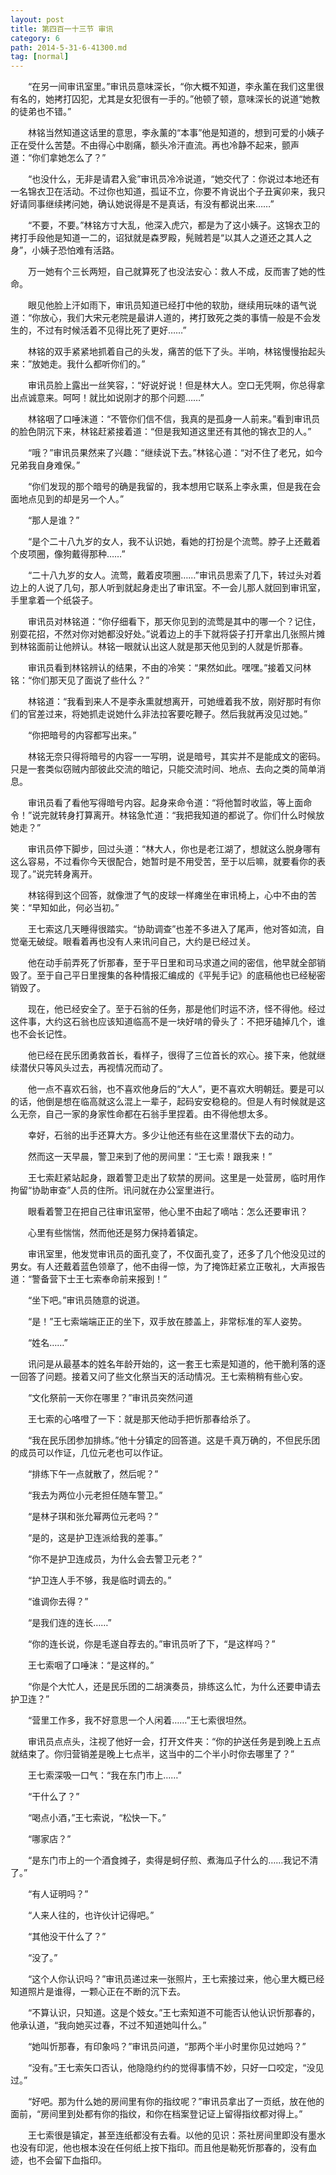 ```yaml
---
layout: post
title: 第四百一十三节 审讯
category: 6
path: 2014-5-31-6-41300.md
tag: [normal]
---
```


　　“在另一间审讯室里。”审讯员意味深长，“你大概不知道，李永薰在我们这里很有名的，她拷打囚犯，尤其是女犯很有一手的。”他顿了顿，意味深长的说道“她教的徒弟也不错。”

　　林铭当然知道这话里的意思，李永薰的“本事”他是知道的，想到可爱的小姨子正在受什么苦楚。不由得心中剧痛，额头冷汗直流。再也冷静不起来，颤声道：“你们拿她怎么了？”

　　“也没什么，无非是请君入瓮”审讯员冷冷说道，“她交代了：你说过本地还有一名锦衣卫在活动。不过你也知道，孤证不立，你要不肯说出个子丑寅卯来，我只好请同事继续拷问她，确认她说得是不是真话，有没有都说出来……”

　　“不要，不要。”林铭方寸大乱，他深入虎穴，都是为了这小姨子。这锦衣卫的拷打手段他是知道一二的，诏狱就是森罗殿，髡贼若是“以其人之道还之其人之身”，小姨子恐怕难有活路。

　　万一她有个三长两短，自己就算死了也没法安心：救人不成，反而害了她的性命。

　　眼见他脸上汗如雨下，审讯员知道已经打中他的软肋，继续用玩味的语气说道：“你放心，我们大宋元老院是最讲人道的，拷打致死之类的事情一般是不会发生的，不过有时候活着不见得比死了更好……”

　　林铭的双手紧紧地抓着自己的头发，痛苦的低下了头。半响，林铭慢慢抬起头来：”放她走。我什么都听你们的。”

　　审讯员脸上露出一丝笑容，：“好说好说！但是林大人。空口无凭啊，你总得拿出点诚意来。呵呵！就比如说刚才的那个问题……”

　　林铭咽了口唾沫道：“不管你们信不信，我真的是孤身一人前来。”看到审讯员的脸色阴沉下来，林铭赶紧接着道：“但是我知道这里还有其他的锦衣卫的人。”

　　“哦？”审讯员果然来了兴趣：“继续说下去。”林铭心道：“对不住了老兄，如今兄弟我自身难保。”

　　“你们发现的那个暗号的确是我留的，我本想用它联系上李永熏，但是我在会面地点见到的却是另一个人。”

　　“那人是谁？”

　　“是个二十八九岁的女人，我不认识她，看她的打扮是个流莺。脖子上还戴着个皮项圈，像狗戴得那种……”

　　“二十八九岁的女人。流莺，戴着皮项圈……”审讯员思索了几下，转过头对着边上的人说了几句，那人听到就起身走出了审讯室。不一会儿那人就回到审讯室，手里拿着一个纸袋子。

　　审讯员对林铭道：“你仔细看下，那天你见到的流莺是其中的哪一个？记住，别耍花招，不然对你对她都没好处。”说着边上的手下就将袋子打开拿出几张照片摊到林铭面前让他辨认。林铭一眼就认出这人就是那天他见到的人就是忻那春。

　　审讯员看到林铭辨认的结果，不由的冷笑：“果然如此。嘿嘿。”接着又问林铭：“你们那天见了面说了些什么？”

　　林铭道：“我看到来人不是李永熏就想离开，可她缠着我不放，刚好那时有你们的官差过来，将她抓走说她什么非法拉客要吃鞭子。然后我就再没见过她。”

　　“你把暗号的内容都写出来。”

　　林铭无奈只得将暗号的内容一一写明，说是暗号，其实并不是能成文的密码。只是一套类似窃贼内部彼此交流的暗记，只能交流时间、地点、去向之类的简单消息。

　　审讯员看了看他写得暗号内容。起身来命令道：“将他暂时收监，等上面命令！”说完就转身打算离开。林铭急忙道：“我把我知道的都说了。你们什么时候放她走？”

　　审讯员停下脚步，回过头道：“林大人，你也是老江湖了，想就这么脱身哪有这么容易，不过看你今天很配合，她暂时是不用受苦，至于以后嘛，就要看你的表现了。”说完转身离开。

　　林铭得到这个回答，就像泄了气的皮球一样瘫坐在审讯椅上，心中不由的苦笑：“早知如此，何必当初。”

　　王七索这几天睡得很踏实。“协助调查”也差不多进入了尾声，他对答如流，自觉毫无破绽。眼看着再也没有人来讯问自己，大约是已经过关。

　　他在动手前弄死了忻那春，至于平日里和司马求道之间的密信，他早就全部销毁了。至于自己平日里搜集的各种情报汇编成的《平髡手记》的底稿他也已经秘密销毁了。

　　现在，他已经安全了。至于石翁的任务，那是他们时运不济，怪不得他。经过这件事，大约这石翁也应该知道临高不是一块好啃的骨头了：不把牙磕掉几个，谁也不会长记性。

　　他已经在民乐团勇救首长，看样子，很得了三位首长的欢心。接下来，他就继续潜伏只等风头过去，再视情况而动了。

　　他一点不喜欢石翁，也不喜欢他身后的“大人”，更不喜欢大明朝廷。要是可以的话，他倒是想在临高就这么混上一辈子，起码安安稳稳的。但是人有时候就是这么无奈，自己一家的身家性命都在石翁手里捏着。由不得他想太多。

　　幸好，石翁的出手还算大方。多少让他还有些在这里潜伏下去的动力。

　　然而这一天早晨，警卫来到了他的房间里：“王七索！跟我来！”

　　王七索赶紧站起身，跟着警卫走出了软禁的房间。这里是一处营房，临时用作拘留“协助审查”人员的住所。讯问就在办公室里进行。

　　眼看着警卫在把自己往审讯室带，他心里不由起了嘀咕：怎么还要审讯？

　　心里有些惴惴，然而他还是努力保持着镇定。

　　审讯室里，他发觉审讯员的面孔变了，不仅面孔变了，还多了几个他没见过的男女。有人还戴着蓝色领章了，他不由得一惊，为了掩饰赶紧立正敬礼，大声报告道：“警备营下士王七索奉命前来报到！”

　　“坐下吧。”审讯员随意的说道。

　　“是！”王七索端端正正的坐下，双手放在膝盖上，非常标准的军人姿势。

　　“姓名……”

　　讯问是从最基本的姓名年龄开始的，这一套王七索是知道的，他干脆利落的逐一回答了问题。接着又问了些文化祭当天的活动情况。王七索稍稍有些心安。

　　“文化祭前一天你在哪里？”审讯员突然问道

　　王七索的心咯噔了一下：就是那天他动手把忻那春给杀了。

　　“我在民乐团参加排练。”他十分镇定的回答道。这是千真万确的，不但民乐团的成员可以作证，几位元老也可以作证。

　　“排练下午一点就散了，然后呢？”

　　“我去为两位小元老担任随车警卫。”

　　“是林子琪和张允幂两位元老吗？”

　　“是的，这是护卫连派给我的差事。”

　　“你不是护卫连成员，为什么会去警卫元老？”

　　“护卫连人手不够，我是临时调去的。”

　　“谁调你去得？”

　　“是我们连的连长……”

　　“你的连长说，你是毛遂自荐去的。”审讯员听了下，“是这样吗？”

　　王七索咽了口唾沫：“是这样的。”

　　“你是个大忙人，还是民乐团的二胡演奏员，排练这么忙，为什么还要申请去护卫连？”

　　“营里工作多，我不好意思一个人闲着……”王七索很坦然。

　　审讯员点点头，注视了他好一会，打开文件夹：“你的护送任务是到晚上五点就结束了。你归营销差是晚上七点半，这当中的二个半小时你去哪里了？”

　　王七索深吸一口气：“我在东门市上……”

　　“干什么了？”

　　“喝点小酒，”王七索说，“松快一下。”

　　“哪家店？”

　　“是东门市上的一个酒食摊子，卖得是蚵仔煎、煮海瓜子什么的……我记不清了。”

　　“有人证明吗？”

　　“人来人往的，也许伙计记得吧。”

　　“其他没干什么了？”

　　“没了。”

　　“这个人你认识吗？”审讯员递过来一张照片，王七索接过来，他心里大概已经知道照片是谁得，一颗心正在不断的沉下去。

　　“不算认识，只知道。这是个妓女。”王七索知道不可能否认他认识忻那春的，他承认道，“我向她买过春，不过不知道她叫什么。”

　　“她叫忻那春，有印象吗？”审讯员问道，“那两个半小时里你见过她吗？”

　　“没有。”王七索矢口否认，他隐隐约约的觉得事情不妙，只好一口咬定，“没见过。”

　　“好吧。那为什么她的房间里有你的指纹呢？”审讯员拿出了一页纸，放在他的面前，“房间里到处都有你的指纹，和你在档案登记证上留得指纹都对得上。”

　　王七索很是镇定，甚至连纸都没有去看。以他的见识：茶社房间里即没有墨水也没有印泥，他也根本没在任何纸上按下指印。而且他是勒死忻那春的，没有血迹，也不会留下血指印。

